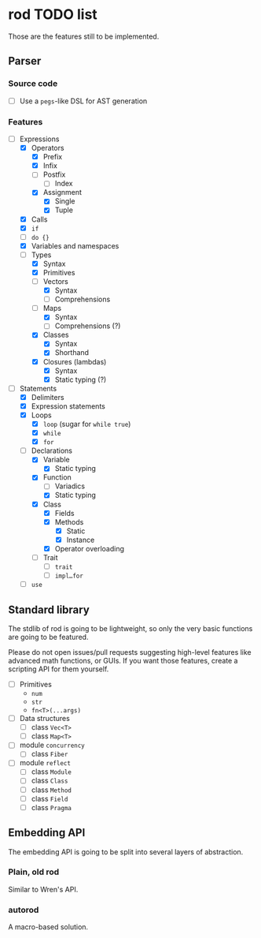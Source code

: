 # rod TODO list

Those are the features still to be implemented.

## Parser

### Source code
 - [ ] Use a `pegs`-like DSL for AST generation

### Features
 - [ ] Expressions
   - [x] Operators
     - [x] Prefix
     - [x] Infix
     - [ ] Postfix
       - [ ] Index
     - [x] Assignment
       - [x] Single
       - [x] Tuple
   - [x] Calls
   - [x] `if`
   - [ ] `do {}`
   - [x] Variables and namespaces
   - [ ] Types
     - [x] Syntax
     - [x] Primitives
     - [ ] Vectors
       - [x] Syntax
       - [ ] Comprehensions
     - [ ] Maps
       - [x] Syntax
       - [ ] Comprehensions (?)
     - [x] Classes
       - [x] Syntax
       - [x] Shorthand
     - [x] Closures (lambdas)
       - [x] Syntax
       - [x] Static typing (?)
 - [ ] Statements
   - [x] Delimiters
   - [x] Expression statements
   - [x] Loops
     - [x] `loop` (sugar for `while true`)
     - [x] `while`
     - [x] `for`
   - [ ] Declarations
     - [x] Variable
       - [x] Static typing
     - [x] Function
       - [ ] Variadics
       - [x] Static typing
     - [x] Class
       - [x] Fields
       - [x] Methods
         - [x] Static
         - [x] Instance
       - [x] Operator overloading
     - [ ] Trait
       - [ ] `trait`
       - [ ] `impl…for`
   - [ ] `use`

## Standard library

The stdlib of rod is going to be lightweight, so only the very basic functions are going to be featured.

Please do not open issues/pull requests suggesting high-level features like advanced math functions, or GUIs.
If you want those features, create a scripting API for them yourself.

 - [ ] Primitives
   - `num`
   - `str`
   - `fn<T>(...args)`
 - [ ] Data structures
   - [ ] class `Vec<T>`
   - [ ] class `Map<T>`
 - [ ] module `concurrency`
   - [ ] class `Fiber`
 - [ ] module `reflect`
   - [ ] class `Module`
   - [ ] class `Class`
   - [ ] class `Method`
   - [ ] class `Field`
   - [ ] class `Pragma`

## Embedding API

The embedding API is going to be split into several layers of abstraction.

### Plain, old rod
Similar to Wren's API.

### autorod
A macro-based solution.
